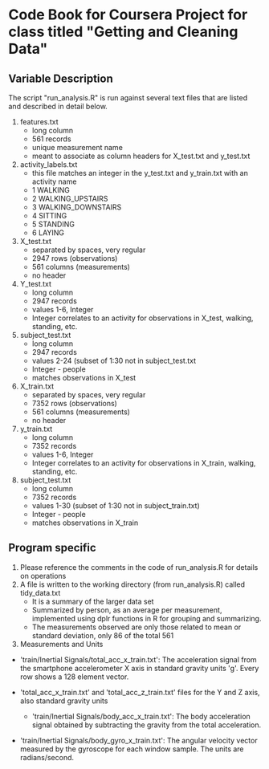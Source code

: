 # Code Book for Coursera Project for class titled "Getting and Cleaning Data"

## Variable Description

The script "run_analysis.R" is run against several text files that are listed and described in detail below.

1.	features.txt
	+ long column
	+ 561 records 
	+ unique measurement name
	+ meant to associate as column headers for X_test.txt and y_test.txt
2.	activity_labels.txt
	+ this file matches an integer in the y_test.txt and y_train.txt with an activity name
	+ 1 WALKING
	+ 2 WALKING_UPSTAIRS
	+ 3 WALKING_DOWNSTAIRS
	+ 4 SITTING
	+ 5 STANDING
	+ 6 LAYING
3.	X_test.txt
	+ separated by spaces, very regular 
	+ 2947 rows (observations)
	+ 561 columns (measurements)
	+ no header
4.	Y_test.txt
	+ long column
	+ 2947 records
	+ values 1-6, Integer
	+ Integer correlates to an activity for observations in X_test, walking, standing, etc.
5.	subject_test.txt
	+ long column
	+ 2947 records
	+ values 2-24 (subset of 1:30 not in subject_test.txt
	+ Integer - people
	+ matches observations in X_test
6.	X_train.txt
	+ separated by spaces, very regular 
	+ 7352 rows (observations)
	+ 561 columns (measurements)
	+ no header
7.	y_train.txt
	+ long column
	+ 7352 records
	+ values 1-6, Integer
	+ Integer correlates to an activity for observations in X_train, walking, standing, etc.
8.	subject_test.txt
	+ long column
	+ 7352 records
	+ values 1-30 (subset of 1:30 not in subject_train.txt)
	+ Integer - people
	+ matches observations in X_train
		
## Program specific

1.  Please reference the comments in the code of run_analysis.R for details on operations
2.  A file is written to the working directory (from run_analysis.R) called tidy_data.txt
	+ It is a summary of the larger data set
	+ Summarized by person, as an average per measurement, implemented using dplr functions in R for grouping and summarizing.  
	+ The measurements observed are only those related to mean or standard deviation, only 86 of the total 561
3.  Measurements and Units
  + 'train/Inertial Signals/total_acc_x_train.txt': The acceleration signal from the smartphone accelerometer X axis in standard gravity units 'g'. Every row shows a 128 element vector.
  + 'total_acc_x_train.txt' and 'total_acc_z_train.txt' files for the Y and Z axis, also standard gravity units
	+ 'train/Inertial Signals/body_acc_x_train.txt': The body acceleration signal obtained by subtracting the gravity from the total acceleration. 

  +  'train/Inertial Signals/body_gyro_x_train.txt': The angular velocity vector measured by the gyroscope for each window sample. The units are radians/second. 
